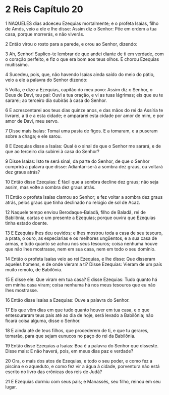 # 2 Reis Capítulo 20

1	NAQUELES dias adoeceu Ezequias mortalmente; e o profeta Isaías, filho de Amós, veio a ele e lhe disse: Assim diz o Senhor: Põe em ordem a tua casa, porque morrerás, e não viverás.

2	Então virou o rosto para a parede, e orou ao Senhor, dizendo:

3	Ah, Senhor! Suplico-te lembrar de que andei diante de ti em verdade, com o coração perfeito, e fiz o que era bom aos teus olhos. E chorou Ezequias muitíssimo.

4	Sucedeu, pois, que, não havendo Isaías ainda saído do meio do pátio, veio a ele a palavra do Senhor dizendo:

5	Volta, e dize a Ezequias, capitão do meu povo: Assim diz o Senhor, o Deus de Davi, teu pai: Ouvi a tua oração, e vi as tuas lágrimas; eis que eu te sararei; ao terceiro dia subirás à casa do Senhor.

6	E acrescentarei aos teus dias quinze anos, e das mãos do rei da Assíria te livrarei, a ti e a esta cidade; e ampararei esta cidade por amor de mim, e por amor de Davi, meu servo.

7	Disse mais Isaías: Tomai uma pasta de figos. E a tomaram, e a puseram sobre a chaga; e ele sarou.

8	E Ezequias disse a Isaías: Qual é o sinal de que o Senhor me sarará, e de que ao terceiro dia subirei à casa do Senhor?

9	Disse Isaías: Isto te será sinal, da parte do Senhor, de que o Senhor cumprirá a palavra que disse: Adiantar-se-á a sombra dez graus, ou voltará dez graus atrás?

10	Então disse Ezequias: É fácil que a sombra decline dez graus; não seja assim, mas volte a sombra dez graus atrás.

11	Então o profeta Isaías clamou ao Senhor; e fez voltar a sombra dez graus atrás, pelos graus que tinha declinado no relógio de sol de Acaz.

12	Naquele tempo enviou Berodaque-Baladã, filho de Baladã, rei de Babilônia, cartas e um presente a Ezequias; porque ouvira que Ezequias tinha estado doente.

13	E Ezequias lhes deu ouvidos; e lhes mostrou toda a casa de seu tesouro, a prata, o ouro, as especiarias e os melhores ungüentos, e a sua casa de armas, e tudo quanto se achou nos seus tesouros; coisa nenhuma houve que não lhes mostrasse, nem em sua casa, nem em todo o seu domínio.

14	Então o profeta Isaías veio ao rei Ezequias, e lhe disse: Que disseram aqueles homens, e de onde vieram a ti? Disse Ezequias: Vieram de um país muito remoto, de Babilônia.

15	E disse ele: Que viram em tua casa? E disse Ezequias: Tudo quanto há em minha casa viram; coisa nenhuma há nos meus tesouros que eu não lhes mostrasse.

16	Então disse Isaías a Ezequias: Ouve a palavra do Senhor.

17	Eis que vêm dias em que tudo quanto houver em tua casa, e o que entesouraram teus pais até ao dia de hoje, será levado a Babilônia; não ficará coisa alguma, disse o Senhor.

18	E ainda até de teus filhos, que procederem de ti, e que tu gerares, tomarão, para que sejam eunucos no paço do rei da Babilônia.

19	Então disse Ezequias a Isaías: Boa é a palavra do Senhor que disseste. Disse mais: E não haverá, pois, em meus dias paz e verdade?

20	Ora, o mais dos atos de Ezequias, e todo o seu poder, e como fez a piscina e o aqueduto, e como fez vir a água à cidade, porventura não está escrito no livro das crônicas dos reis de Judá?

21	E Ezequias dormiu com seus pais; e Manassés, seu filho, reinou em seu lugar.

